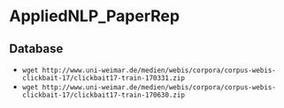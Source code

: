 # AppliedNLP_PaperRep

## Database
* `wget http://www.uni-weimar.de/medien/webis/corpora/corpus-webis-clickbait-17/clickbait17-train-170331.zip`
* `wget http://www.uni-weimar.de/medien/webis/corpora/corpus-webis-clickbait-17/clickbait17-train-170630.zip`
